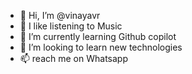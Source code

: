 - 👋 Hi, I’m @vinayavr
- 👀 I like listening to Music
- 🌱 I’m currently learning Github copilot
- 💞️ I’m looking to learn new technologies
- 📫 reach me on Whatsapp

<!---
vinayavr/vinayavr is a ✨ special ✨ repository because its `README.md` (this file) appears on my GitHub profile.
--->
